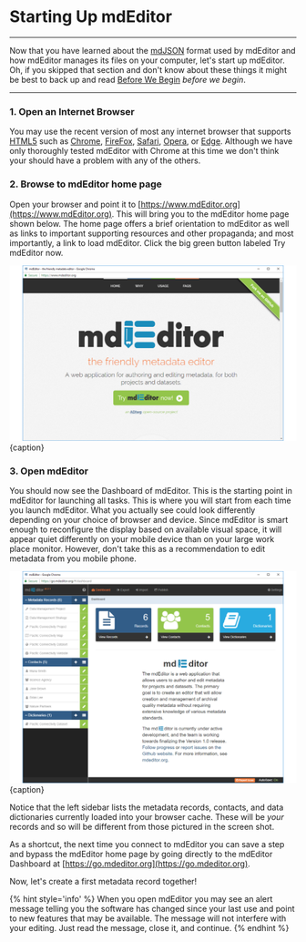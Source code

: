 # Starting Up mdEditor

---

Now that you have learned about the [mdJSON](https://mdtools.adiwg.org) format used by mdEditor and how mdEditor manages its files on your computer, let's start up mdEditor. Oh, if you skipped that section and don't know about these things it might be best to back up and read [Before We Begin](before-we-begin.md) _before we begin_.

---

### 1. Open an Internet Browser

You may use the recent version of most any internet browser that supports [HTML5](https://developer.mozilla.org/en-US/docs/Web/Guide/HTML/HTML5) such as [Chrome](https://www.google.com/chrome/), [FireFox](https://www.mozilla.org/en-US/firefox/), [Safari](https://www.apple.com/safari/), [Opera](https://www.opera.com/), or [Edge](https://www.microsoft.com/en-us/windows/microsoft-edge).  Although we have only thoroughly tested mdEditor with Chrome at this time we don't think your should have a problem with any of the others.

### 2. Browse to mdEditor home page

Open your browser and point it to [https://www.mdEditor.org](https://www.mdEditor.org). This will bring you to the mdEditor home page shown below. The home page offers a brief orientation to mdEditor as well as links to important supporting resources and other propaganda; and most importantly, a link to load mdEditor.  Click the big green button labeled <span class="btn btn-success">Try mdEditor now</span>.

![The mdEditor homepage.](/assets/homeScreen.png){caption}

### 3. Open mdEditor

You should now see the Dashboard of mdEditor.  This is the starting point in mdEditor for launching all tasks.  This is where you will start from each time you launch mdEditor.  What you actually see could look differently depending on your choice of browser and device.  Since mdEditor is smart enough to reconfigure the display based on available visual space, it will appear quiet differently on your mobile device than on your large work place monitor.  However, don't take this as a recommendation to edit metadata from you mobile phone.

![The dashboard view.](/assets/dashboard.png){caption}

Notice that the left sidebar lists the metadata records, contacts, and data dictionaries currently loaded into your browser cache.  These will be _your_ records and so will be different from those pictured in the screen shot.

As a shortcut, the next time you connect to mdEditor you can save a step and bypass the mdEditor home page by going directly to the mdEditor Dashboard at [https://go.mdeditor.org](https://go.mdeditor.org).

Now, let's create a first metadata record together!

{% hint style='info' %}
When you open mdEditor you may see an alert message telling you the software has changed since your last use and point to new features that may be available.  The message will not interfere with your editing.  Just read the message, close it, and continue.
{% endhint %}

